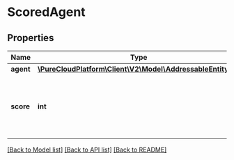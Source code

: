 # ScoredAgent

## Properties
Name | Type | Description | Notes
------------ | ------------- | ------------- | -------------
**agent** | [**\PureCloudPlatform\Client\V2\Model\AddressableEntityRef**](AddressableEntityRef.md) | The agent | [optional] 
**score** | **int** | Agent&#39;s score for the current conversation, from 0 - 100, higher being better | [optional] 

[[Back to Model list]](../README.md#documentation-for-models) [[Back to API list]](../README.md#documentation-for-api-endpoints) [[Back to README]](../README.md)


